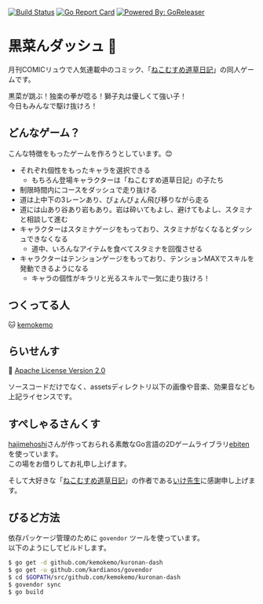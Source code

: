 [![Build Status](https://travis-ci.org/kemokemo/kuronan-dash.svg?branch=master)](https://travis-ci.org/kemokemo/kuronan-dash) [![Go Report Card](https://goreportcard.com/badge/github.com/kemokemo/kuronan-dash)](https://goreportcard.com/report/github.com/kemokemo/kuronan-dash) [![Powered By: GoReleaser](https://img.shields.io/badge/powered%20by-goreleaser-green.svg?style=flat-square)](https://github.com/goreleaser)

# 黒菜んダッシュ :dash:

月刊COMICリュウで人気連載中のコミック、「[ねこむすめ道草日記](http://www.comic-ryu.jp/_nekomusume/)」の同人ゲームです。

黒菜が跳ぶ！独楽の拳が唸る！獅子丸は優しくて強い子！  
今日もみんなで駆け抜けろ！

## どんなゲーム？

こんな特徴をもったゲームを作ろうとしています。:blush:

* それぞれ個性をもったキャラを選択できる
  * もちろん登場キャラクターは「ねこむすめ道草日記」の子たち
* 制限時間内にコースをダッシュで走り抜ける
* 道は上中下の3レーンあり、ぴょんぴょん飛び移りながら走る
* 道には山あり谷あり岩もあり。岩は砕いてもよし、避けてもよし、スタミナと相談して進む
* キャラクターはスタミナゲージをもっており、スタミナがなくなるとダッシュできなくなる
  * 道中、いろんなアイテムを食べてスタミナを回復させる
* キャラクターはテンションゲージをもっており、テンションMAXでスキルを発動できるようになる
  * キャラの個性がキラリと光るスキルで一気に走り抜けろ！

## つくってる人

:cat: [kemokemo](https://github.com/kemokemo)

## らいせんす

:orange_book: [Apache License Version 2.0](https://github.com/kemokemo/kuronan-dash/blob/master/LICENSE)

ソースコードだけでなく、assetsディレクトリ以下の画像や音楽、効果音なども上記ライセンスです。

## すぺしゃるさんくす

[hajimehoshi](https://github.com/hajimehoshi)さんが作っておられる素敵なGo言語の2Dゲームライブラリ[ebiten](https://github.com/hajimehoshi/ebiten)を使っています。  
この場をお借りしてお礼申し上げます。

そして大好きな「[ねこむすめ道草日記](http://www.comic-ryu.jp/_nekomusume/)」の作者である[いけ先生](https://twitter.com/ikenokappa)に感謝申し上げます。

## びるど方法

依存パッケージ管理のために `govendor` ツールを使っています。  
以下のようにしてビルドします。

```sh
$ go get -d github.com/kemokemo/kuronan-dash
$ go get -u github.com/kardianos/govendor
$ cd $GOPATH/src/github.com/kemokemo/kuronan-dash
$ govendor sync
$ go build
```
